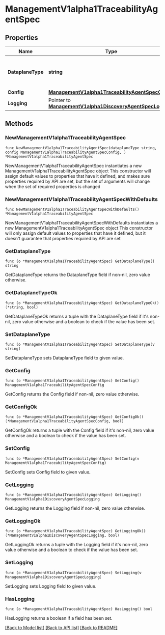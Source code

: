 # ManagementV1alpha1TraceabilityAgentSpec

## Properties

Name | Type | Description | Notes
------------ | ------------- | ------------- | -------------
**DataplaneType** | **string** | The dataplane type that this agent connects to | 
**Config** | [**ManagementV1alpha1TraceabilityAgentSpecConfig**](ManagementV1alpha1TraceabilityAgentSpecConfig.md) |  | 
**Logging** | Pointer to [**ManagementV1alpha1DiscoveryAgentSpecLogging**](ManagementV1alpha1DiscoveryAgentSpecLogging.md) |  | [optional] 

## Methods

### NewManagementV1alpha1TraceabilityAgentSpec

`func NewManagementV1alpha1TraceabilityAgentSpec(dataplaneType string, config ManagementV1alpha1TraceabilityAgentSpecConfig, ) *ManagementV1alpha1TraceabilityAgentSpec`

NewManagementV1alpha1TraceabilityAgentSpec instantiates a new ManagementV1alpha1TraceabilityAgentSpec object
This constructor will assign default values to properties that have it defined,
and makes sure properties required by API are set, but the set of arguments
will change when the set of required properties is changed

### NewManagementV1alpha1TraceabilityAgentSpecWithDefaults

`func NewManagementV1alpha1TraceabilityAgentSpecWithDefaults() *ManagementV1alpha1TraceabilityAgentSpec`

NewManagementV1alpha1TraceabilityAgentSpecWithDefaults instantiates a new ManagementV1alpha1TraceabilityAgentSpec object
This constructor will only assign default values to properties that have it defined,
but it doesn't guarantee that properties required by API are set

### GetDataplaneType

`func (o *ManagementV1alpha1TraceabilityAgentSpec) GetDataplaneType() string`

GetDataplaneType returns the DataplaneType field if non-nil, zero value otherwise.

### GetDataplaneTypeOk

`func (o *ManagementV1alpha1TraceabilityAgentSpec) GetDataplaneTypeOk() (*string, bool)`

GetDataplaneTypeOk returns a tuple with the DataplaneType field if it's non-nil, zero value otherwise
and a boolean to check if the value has been set.

### SetDataplaneType

`func (o *ManagementV1alpha1TraceabilityAgentSpec) SetDataplaneType(v string)`

SetDataplaneType sets DataplaneType field to given value.


### GetConfig

`func (o *ManagementV1alpha1TraceabilityAgentSpec) GetConfig() ManagementV1alpha1TraceabilityAgentSpecConfig`

GetConfig returns the Config field if non-nil, zero value otherwise.

### GetConfigOk

`func (o *ManagementV1alpha1TraceabilityAgentSpec) GetConfigOk() (*ManagementV1alpha1TraceabilityAgentSpecConfig, bool)`

GetConfigOk returns a tuple with the Config field if it's non-nil, zero value otherwise
and a boolean to check if the value has been set.

### SetConfig

`func (o *ManagementV1alpha1TraceabilityAgentSpec) SetConfig(v ManagementV1alpha1TraceabilityAgentSpecConfig)`

SetConfig sets Config field to given value.


### GetLogging

`func (o *ManagementV1alpha1TraceabilityAgentSpec) GetLogging() ManagementV1alpha1DiscoveryAgentSpecLogging`

GetLogging returns the Logging field if non-nil, zero value otherwise.

### GetLoggingOk

`func (o *ManagementV1alpha1TraceabilityAgentSpec) GetLoggingOk() (*ManagementV1alpha1DiscoveryAgentSpecLogging, bool)`

GetLoggingOk returns a tuple with the Logging field if it's non-nil, zero value otherwise
and a boolean to check if the value has been set.

### SetLogging

`func (o *ManagementV1alpha1TraceabilityAgentSpec) SetLogging(v ManagementV1alpha1DiscoveryAgentSpecLogging)`

SetLogging sets Logging field to given value.

### HasLogging

`func (o *ManagementV1alpha1TraceabilityAgentSpec) HasLogging() bool`

HasLogging returns a boolean if a field has been set.


[[Back to Model list]](../README.md#documentation-for-models) [[Back to API list]](../README.md#documentation-for-api-endpoints) [[Back to README]](../README.md)



